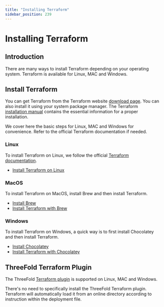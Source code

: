 ```yaml
---
title: "Installing Terraform"
sidebar_position: 239
---
```


<h1> Installing Terraform</h1>



## Introduction

There are many ways to install Terraform depending on your operating system. Terraform is available for Linux, MAC and Windows.

## Install Terraform

You can get Terraform from the Terraform website [download page](https://www.terraform.io/downloads.html). You can also install it using your system package manager. The Terraform [installation manual](https://learn.hashicorp.com/tutorials/terraform/install-cli) contains the essential information for a proper installation.

We cover here the basic steps for Linux, MAC and Windows for convenience. Refer to the official Terraform documentation if needed.

### Linux

To install Terraform on Linux, we follow the official [Terraform documentation](https://developer.hashicorp.com/terraform/downloads). 

* [Install Terraform on Linux](../computer_it_basics/cli_scripts_basics.md#install-terraform)

### MacOS

To install Terraform on MacOS, install Brew and then install Terraform.

* [Install Brew](../computer_it_basics/cli_scripts_basics.md#install-brew)
* [Install Terraform with Brew](../computer_it_basics/cli_scripts_basics.md#install-terraform-with-brew)

### Windows

To install Terraform on Windows, a quick way is to first install Chocolatey and then install Terraform.

* [Install Chocolatey](../computer_it_basics/cli_scripts_basics.md#install-chocolatey)
* [Install Terraform with Chocolatey](../computer_it_basics/cli_scripts_basics.md#install-terraform-with-chocolatey)

## ThreeFold Terraform Plugin

The ThreeFold [Terraform plugin](https://github.com/threefoldtech/terraform-provider-grid) is supported on Linux, MAC and Windows.

There's no need to specifically install the ThreeFold Terraform plugin. Terraform will automatically load it from an online directory according to instruction within the deployment file.